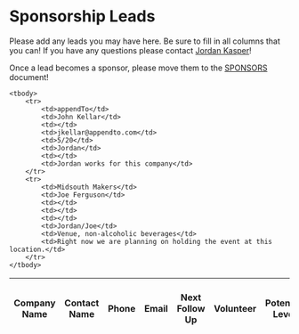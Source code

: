 Sponsorship Leads
====

Please add any leads you may have here. Be sure to fill in all columns that you can! If you have any questions please contact [Jordan Kasper](http://twitter.com/jakerella)!

Once a lead becomes a sponsor, please move them to the [SPONSORS](https://github.com/jakerella/HM-Planning/tree/master/sponsorships/sponsors.md) document!

<table>
    <thead>
        <tr>
            <th>Company Name</th>
            <th>Contact Name</th>
            <th>Phone</th>
            <th>Email</th>
            <th>Next Follow Up</th>
            <th>Volunteer</th>
            <th>Potential Level</th>
            <th>Notes (connection, previous contacts, etc)</th>
        </tr>
    </thead>

    <tbody>
        <tr>
            <td>appendTo</td>
            <td>John Kellar</td>
            <td></td>
            <td>jkellar@appendto.com</td>
            <td>5/20</td>
            <td>Jordan</td>
            <td></td>
            <td>Jordan works for this company</td>
        </tr>
        <tr>
            <td>Midsouth Makers</td>
            <td>Joe Ferguson</td>
            <td></td>
            <td></td>
            <td></td>
            <td>Jordan/Joe</td>
            <td>Venue, non-alcoholic beverages</td>
            <td>Right now we are planning on holding the event at this location.</td>
        </tr>
    </tbody>
</table>

